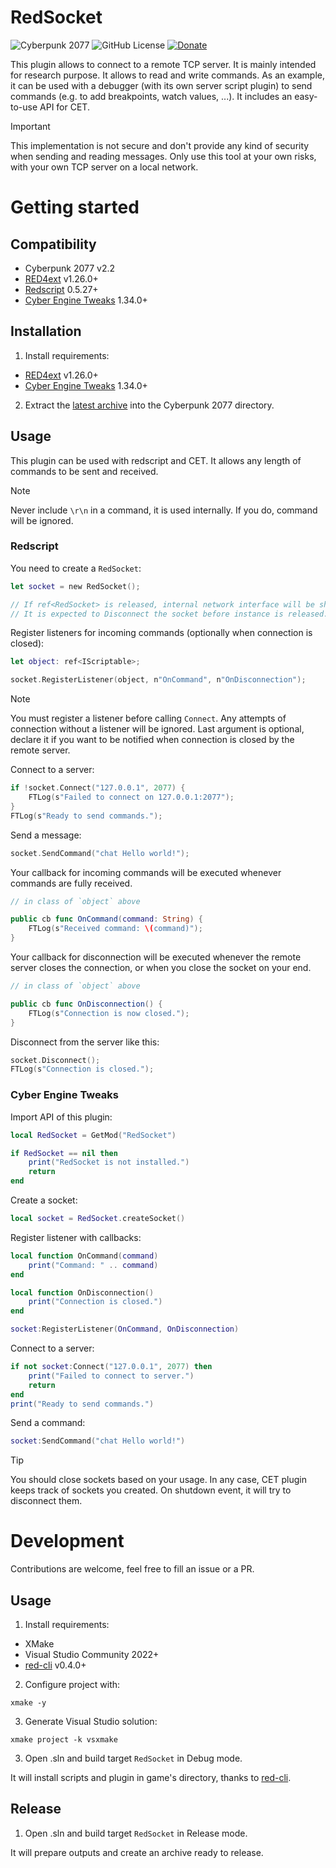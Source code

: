 # RedSocket

![Cyberpunk 2077](https://img.shields.io/badge/Cyberpunk%202077-v2.2-blue)
![GitHub License](https://img.shields.io/github/license/rayshader/cp2077-red-socket)
[![Donate](https://img.shields.io/badge/donate-buy%20me%20a%20coffee-yellow)](https://www.buymeacoffee.com/lpfreelance)

This plugin allows to connect to a remote TCP server. It is mainly intended for
research purpose. It allows to read and write commands. As an example, it can
be used with a debugger (with its own server script plugin) to send commands 
(e.g. to add breakpoints, watch values, ...). It includes an easy-to-use API for
CET.

> [!IMPORTANT]  
> This implementation is not secure and don't provide any kind of security when
> sending and reading messages. Only use this tool at your own risks, with your
> own TCP server on a local network.

# Getting started

## Compatibility
- Cyberpunk 2077 v2.2
- [RED4ext] v1.26.0+
- [Redscript] 0.5.27+
- [Cyber Engine Tweaks] 1.34.0+

## Installation
1. Install requirements:
- [RED4ext] v1.26.0+
- [Cyber Engine Tweaks] 1.34.0+

2. Extract the [latest archive] into the Cyberpunk 2077 directory.

## Usage

This plugin can be used with redscript and CET. It allows any length of commands
to be sent and received.

> [!NOTE]  
> Never include `\r\n` in a command, it is used internally. If you do, command
> will be ignored.

### Redscript

You need to create a `RedSocket`:
```swift
let socket = new RedSocket();

// If ref<RedSocket> is released, internal network interface will be shutdown.
// It is expected to Disconnect the socket before instance is released.
```

Register listeners for incoming commands (optionally when connection is closed):
```swift
let object: ref<IScriptable>;

socket.RegisterListener(object, n"OnCommand", n"OnDisconnection");
```

> [!NOTE]  
> You must register a listener before calling `Connect`. Any attempts of 
> connection without a listener will be ignored.
> Last argument is optional, declare it if you want to be notified when 
> connection is closed by the remote server.

Connect to a server:
```swift
if !socket.Connect("127.0.0.1", 2077) {
    FTLog(s"Failed to connect on 127.0.0.1:2077");
}
FTLog(s"Ready to send commands.");
```

Send a message:
```swift
socket.SendCommand("chat Hello world!");
```

Your callback for incoming commands will be executed whenever commands are fully
received.
```swift
// in class of `object` above

public cb func OnCommand(command: String) {
    FTLog(s"Received command: \(command)");
}
```

Your callback for disconnection will be executed whenever the remote server 
closes the connection, or when you close the socket on your end.
```swift
// in class of `object` above

public cb func OnDisconnection() {
    FTLog(s"Connection is now closed.");
}
```

Disconnect from the server like this:
```swift
socket.Disconnect();
FTLog(s"Connection is closed.");
```

### Cyber Engine Tweaks

Import API of this plugin:
```lua
local RedSocket = GetMod("RedSocket")

if RedSocket == nil then
    print("RedSocket is not installed.")
    return
end
```

Create a socket:
```lua
local socket = RedSocket.createSocket()
```

Register listener with callbacks:
```lua
local function OnCommand(command)
    print("Command: " .. command)
end

local function OnDisconnection()
    print("Connection is closed.")
end

socket:RegisterListener(OnCommand, OnDisconnection)
```

Connect to a server:
```lua
if not socket:Connect("127.0.0.1", 2077) then
    print("Failed to connect to server.")
    return
end
print("Ready to send commands.")
```

Send a command:
```lua
socket:SendCommand("chat Hello world!")
```

> [!TIP]  
> You should close sockets based on your usage. In any case, CET plugin keeps
> track of sockets you created. On shutdown event, it will try to disconnect 
> them.


# Development
Contributions are welcome, feel free to fill an issue or a PR.

## Usage
1. Install requirements:
- XMake
- Visual Studio Community 2022+
- [red-cli] v0.4.0+
2. Configure project with:
```shell
xmake -y
```

3. Generate Visual Studio solution:
```shell
xmake project -k vsxmake
```

3. Open .sln and build target `RedSocket` in Debug mode.

It will install scripts and plugin in game's directory, thanks to [red-cli].

## Release
1. Open .sln and build target `RedSocket` in Release mode.

It will prepare outputs and create an archive ready to release. 

<!-- Table of links -->
[RED4ext]: https://github.com/WopsS/RED4ext
[Redscript]: https://github.com/jac3km4/redscript
[Cyber Engine Tweaks]: https://github.com/maximegmd/CyberEngineTweaks
[latest archive]: https://github.com/rayshader/cp2077-red-socket/releases/latest
[red-cli]: https://github.com/rayshader/cp2077-red-cli/releases/latest